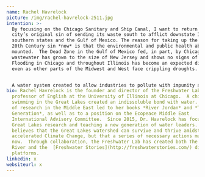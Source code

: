 ```yaml
---
name: Rachel Havrelock
picture: /img/rachel-havrelock-2511.jpg
intention: >-
  By focusing on the Chicago Sanitary and Ship Canal, I want to return to the
  city’s original sin of sending its waste south to afflict downstate Illinois,
  southern states and the Gulf of Mexico. The reason for taking up the early
  20th Century sin *now* is that the environmental and public health abuses have
  mounted.  The Dead Zone in the Gulf of Mexico fed, in part, by Chicagoland’s
  wastewater has grown to the size of New Jersey and shows no signs of abating. 
  Flooding in Chicago and throughout Illinois has become an expected disaster
  even as other parts of the Midwest and West face crippling droughts.  


  A water system created to allow industries to pollute with impunity and metropolises to foist their wastes on vulnerable communities is out of date and dangerous in the 21st Century.  Yet, there is little talk of change.  Instead, we hear ever more elaborate projects to shore up a broken system.  I want to speak honestly about how the Chicago Area Waterway System (CAWS) works, alert the public to the harm that it subsidies with tax dollars, and propose a new system that treats water like the precious source that it is.  Instead of a backward river of waste, I envision green industry built around water recycling.
bio: Rachel Havrelock is the founder and director of the Freshwater Lab and a
  professor of English at the University of Illinois at Chicago.  A childhood of
  swimming in the Great Lakes created an indissoluble bond with water.  Decades
  of research in the Middle East led to her books *River Jordan* and *The Joshua
  Generation*, as well as to a position on the Ecopeace Middle East
  International Advisory Committee.  Since 2015, Dr. Havrelock has focused on
  Great Lakes research and teaching a new generation of water leaders.  She
  believes that the Great Lakes watershed can survive and thrive amidst
  accelerated Climate Change, but that a series of necessary actions must occur
  now.  Through collaboration, the Freshwater Lab has created both The Backward
  River and the  [Freshwater Stories](http://freshwaterstories.com/) digital
  platforms.
linkedin: x
websiteurl: x
---
```

